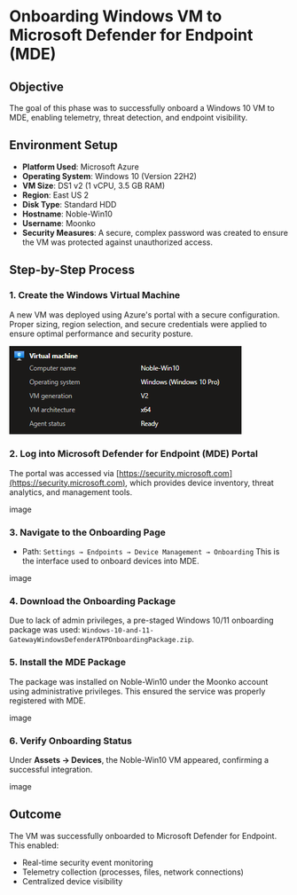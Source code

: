 # Onboarding Windows VM to Microsoft Defender for Endpoint (MDE)

## Objective
The goal of this phase was to successfully onboard a Windows 10 VM to MDE, enabling telemetry, threat detection, and endpoint visibility.

## Environment Setup
- **Platform Used**: Microsoft Azure
- **Operating System**: Windows 10 (Version 22H2)
- **VM Size**: DS1 v2 (1 vCPU, 3.5 GB RAM)
- **Region**: East US 2
- **Disk Type**: Standard HDD
- **Hostname**: Noble-Win10
- **Username**: Moonko
- **Security Measures**: A secure, complex password was created to ensure the VM was protected against unauthorized access.

## Step-by-Step Process

### 1. Create the Windows Virtual Machine
A new VM was deployed using Azure's portal with a secure configuration. Proper sizing, region selection, and secure credentials were applied to ensure optimal performance and security posture.

![Create the Windows Virtual Machine](1-Onboarding-a-VM-to-MDE-Isolation-and-Investigation/1.1-Onboarding-MDE/1.1-Images/Create-the-Windows-Virtual-Machine.png) 

### 2. Log into Microsoft Defender for Endpoint (MDE) Portal
The portal was accessed via [https://security.microsoft.com](https://security.microsoft.com), which provides device inventory, threat analytics, and management tools.

image

### 3. Navigate to the Onboarding Page
- Path: `Settings → Endpoints → Device Management → Onboarding`
This is the interface used to onboard devices into MDE.

image

### 4. Download the Onboarding Package
Due to lack of admin privileges, a pre-staged Windows 10/11 onboarding package was used: `Windows-10-and-11-GatewayWindowsDefenderATPOnboardingPackage.zip`.

### 5. Install the MDE Package
The package was installed on Noble-Win10 under the Moonko account using administrative privileges. This ensured the service was properly registered with MDE.

image

### 6. Verify Onboarding Status
Under **Assets → Devices**, the Noble-Win10 VM appeared, confirming a successful integration.

image

## Outcome
The VM was successfully onboarded to Microsoft Defender for Endpoint. This enabled:
- Real-time security event monitoring
- Telemetry collection (processes, files, network connections)
- Centralized device visibility

